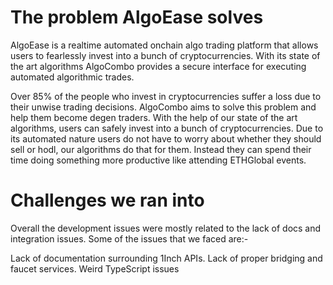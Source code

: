 # The problem AlgoEase solves
AlgoEase is a realtime automated onchain algo trading platform that allows users to fearlessly invest into a bunch of cryptocurrencies. With its state of the art algorithms AlgoCombo provides a secure interface for executing automated algorithmic trades.

Over 85% of the people who invest in cryptocurrencies suffer a loss due to their unwise trading decisions. AlgoCombo aims to solve this problem and help them become degen traders. With the help of our state of the art algorithms, users can safely invest into a bunch of cryptocurrencies. Due to its automated nature users do not have to worry about whether they should sell or hodl, our algorithms do that for them. Instead they can spend their time doing something more productive like attending ETHGlobal events.

# Challenges we ran into
Overall the development issues were mostly related to the lack of docs and integration issues.
Some of the issues that we faced are:-

Lack of documentation surrounding 1Inch APIs.
Lack of proper bridging and faucet services.
Weird TypeScript issues
